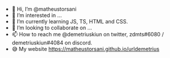 - 👋 Hi, I’m @matheustorsani
- 👀 I’m interested in ...
- 🌱 I’m currently learning JS, TS, HTML and CSS.
- 💞️ I’m looking to collaborate on ...
- 📫 How to reach me @demetriuskiun on twitter, zdmts#6080 / demetriuskiun#4084 on discord.
- 😅 My website https://matheustorsani.github.io/urldemetrius
